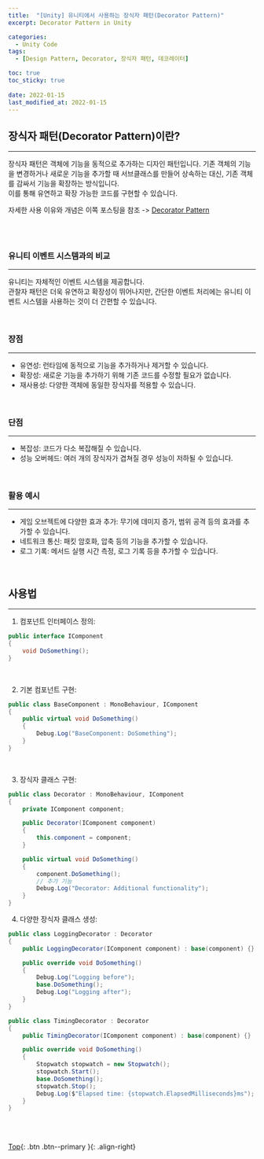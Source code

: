 ```yaml
---
title:  "[Unity] 유니티에서 사용하는 장식자 패턴(Decorator Pattern)"
excerpt: Decorator Pattern in Unity

categories:
  - Unity Code
tags:
  - [Design Pattern, Decorator, 장식자 패턴, 데코레이터]

toc: true
toc_sticky: true
 
date: 2022-01-15
last_modified_at: 2022-01-15
---
```


## 장식자 패턴(Decorator Pattern)이란?
---
장식자 패턴은 객체에 기능을 동적으로 추가하는 디자인 패턴입니다. 기존 객체의 기능을 변경하거나 새로운 기능을 추가할 때 서브클래스를 만들어 상속하는 대신, 기존 객체를 감싸서 기능을 확장하는 방식입니다. <br>
이를 통해 유연하고 확장 가능한 코드를 구현할 수 있습니다.<br>

자세한 사용 이유와 개념은 이쪽 포스팅을 참조 -> [Decorator Pattern](https://choiyoungchan.github.io/design%20pattern/decorator/)

<br><br>

### 유니티 이벤트 시스템과의 비교
---
유니티는 자체적인 이벤트 시스템을 제공합니다. <br>
관찰자 패턴은 더욱 유연하고 확장성이 뛰어나지만, 간단한 이벤트 처리에는 유니티 이벤트 시스템을 사용하는 것이 더 간편할 수 있습니다.

<br>

### 장점
---
* 유연성: 런타임에 동적으로 기능을 추가하거나 제거할 수 있습니다.
* 확장성: 새로운 기능을 추가하기 위해 기존 코드를 수정할 필요가 없습니다.
* 재사용성: 다양한 객체에 동일한 장식자를 적용할 수 있습니다.

<br>

### 단점
---
* 복잡성: 코드가 다소 복잡해질 수 있습니다.
* 성능 오버헤드: 여러 개의 장식자가 겹쳐질 경우 성능이 저하될 수 있습니다.

<br>

### 활용 예시
---
* 게임 오브젝트에 다양한 효과 추가: 무기에 데미지 증가, 범위 공격 등의 효과를 추가할 수 있습니다.
* 네트워크 통신: 패킷 암호화, 압축 등의 기능을 추가할 수 있습니다.
* 로그 기록: 메서드 실행 시간 측정, 로그 기록 등을 추가할 수 있습니다.

<br>


## 사용법
---

1. 컴포넌트 인터페이스 정의:

```C#
public interface IComponent
{
    void DoSomething();
}
```
<br>

2. 기본 컴포넌트 구현:

```C#
public class BaseComponent : MonoBehaviour, IComponent
{
    public virtual void DoSomething()
    {
        Debug.Log("BaseComponent: DoSomething");
    }
}
```
<br>

3. 장식자 클래스 구현:
```C#
public class Decorator : MonoBehaviour, IComponent
{
    private IComponent component;

    public Decorator(IComponent component)
    {
        this.component = component;
    }

    public virtual void DoSomething()
    {
        component.DoSomething();
        // 추가 기능
        Debug.Log("Decorator: Additional functionality");
    }
}
```

4. 다양한 장식자 클래스 생성:
```C#
public class LoggingDecorator : Decorator
{
    public LoggingDecorator(IComponent component) : base(component) {}

    public override void DoSomething()
    {
        Debug.Log("Logging before");
        base.DoSomething();
        Debug.Log("Logging after");
    }
}

public class TimingDecorator : Decorator
{
    public TimingDecorator(IComponent component) : base(component) {}

    public override void DoSomething()
    {
        Stopwatch stopwatch = new Stopwatch();
        stopwatch.Start();
        base.DoSomething();
        stopwatch.Stop();
        Debug.Log($"Elapsed time: {stopwatch.ElapsedMilliseconds}ms");
    }
}
```

<br><br>

[Top](#){: .btn .btn--primary }{: .align-right}